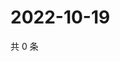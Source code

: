 # 2022-10-19

共 0 条

<!-- BEGIN WEIBO -->
<!-- 最后更新时间 Wed Oct 19 2022 12:21:02 GMT+0800 (China Standard Time) -->

<!-- END WEIBO -->
